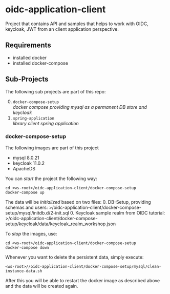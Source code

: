 # oidc-application-client
Project that contains API and samples that helps to work with OIDC, keycloak, JWT from an client application perspective.

## Requirements
- installed docker
- installed docker-compose

## Sub-Projects
The following sub projects are part of this repo:

0. `docker-compose-setup`<br/>
*docker compose providing mysql as a permanent DB store and keycloak*
0. `spring-application`<br/>
*library client spring application*

### docker-compose-setup
The following images are part of this project 
- mysql 8.0.21
- keycloak 11.0.2
- ApacheDS

You can *start* the project the following way:
```
cd <ws-root>/oidc-application-client/docker-compose-setup
docker-compose up
```

The data will be *initialized* based on two files:
0. DB-Setup, providing schemas and users: <ws-root>>/oidc-application-client/docker-compose-setup/mysql/initdb.d/2-init.sql
0. Keycloak sample realm from OIDC tutorial: <ws-root>>/oidc-application-client/docker-compose-setup/keycloak/data/keycloak_realm_workshop.json

To *stop* the images, use:
```
cd <ws-root>/oidc-application-client/docker-compose-setup
docker-compose down
```

Whenever you want to delete the persistent data, simply execute:
```
<ws-root>//oidc-application-client/docker-compose-setup/mysql/clean-instance-data.sh
```
After this you will be able to restart the docker image as described above and
the data will be created again.
